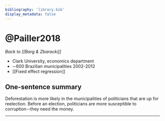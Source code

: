 ```yaml
---
bibliography: 'library.bib'
display_metadata: false
---
```


# @Pailler2018

_Back to [[Barg & Zbaracki]]_

* Clark University, economics department
* ∼600 Brazilian municipalities 2002-2012
* [[Fixed effect regression]]

## One-sentence summary

Deforestation is more likely in the municipalities of politicians that are up for reelection. Before an election, politicians are more susceptible to corruption--they need the money.

---